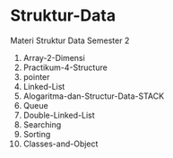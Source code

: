 # Struktur-Data
Materi Struktur Data Semester 2

1. Array-2-Dimensi 
2. Practikum-4-Structure
3. pointer
4. Linked-List
5. Alogaritma-dan-Structur-Data-STACK
6. Queue
7. Double-Linked-List
8. Searching
9. Sorting
10. Classes-and-Object 
